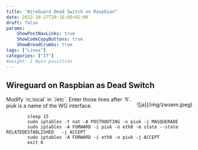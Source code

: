 ```yaml
---
title: "WireGuard Dead Switch on Raspbian"
date: 2022-10-27T20:16:05+02:00
draft: false
params:
    ShowPostNavLinks: true
    ShowCodeCopyButtons: true
    ShowBreadCrumbs: true
tags: ["Linux"]
categories: ["IT"]
#weight: 1 #pin possition
---
```

## Wireguard on Raspbian as Dead Switch
<p style="max-width: 50%; float: right;">
![ja](/img/zwsem.jpeg)
</p>
Modify `rc.local` in `/etc`.
Enter those lines after `fi`.
piuk is a name of the WG interface.

```       
        sleep 15  
        sudo iptables -t nat -A POSTROUTING -o piuk -j MASQUERADE  
        sudo iptables -A FORWARD -i piuk -o eth0 -m state --state RELATEDESTABLISHED   -j ACCEPT  
        sudo iptables -A FORWARD -i eth0 -o piuk -j ACCEPT  
        exit 0  
```